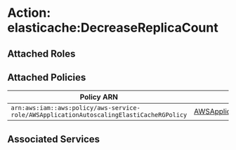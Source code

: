 # Action: elasticache:DecreaseReplicaCount

## Attached Roles

## Attached Policies

| Policy ARN | Policy Name |
|------------|-------------|
| `arn:aws:iam::aws:policy/aws-service-role/AWSApplicationAutoscalingElastiCacheRGPolicy` | [AWSApplicationAutoscalingElastiCacheRGPolicy](../policies.md#awsapplicationautoscalingelasticachergpolicy) |

## Associated Services

